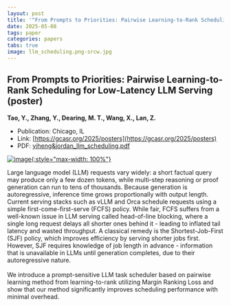 ```yaml
---
layout: post
title: '"From Prompts to Priorities: Pairwise Learning-to-Rank Scheduling for Low-Latency  LLM Serving (poster)"'
date: 2025-05-08
tags: paper
categories: papers
tabs: true
image: llm_scheduling.png-srcw.jpg
---
```


## From Prompts to Priorities: Pairwise Learning-to-Rank Scheduling for Low-Latency  LLM Serving (poster)
**Tao, Y., Zhang, Y., Dearing, M. T., Wang, X., Lan, Z.**
- Publication: Chicago, IL
- Link: [https://gcasr.org/2025/posters](https://gcasr.org/2025/posters)
- PDF: [yiheng&jordan_llm_scheduling.pdf](/documents/yiheng&jordan_llm_scheduling.pdf)


[![image](https://www.evl.uic.edu/output/originals/llm_scheduling.png-srcw.jpg){:style="max-width: 100%"}](https://www.evl.uic.edu/output/originals/llm_scheduling.png-srcw.jpg)

Large language model (LLM) requests vary widely: a short factual query may produce only a few dozen tokens, while multi-step reasoning or proof generation can run to tens of thousands. Because generation is autoregressive, inference time grows proportionally with output length. Current serving stacks such as vLLM and Orca schedule requests using a simple first-come-first-serve (FCFS) policy. While fair, FCFS suffers from a well-known issue in LLM serving called head-of-line blocking, where a single long request delays all shorter ones behind it - leading to inflated tail latency and wasted throughput. A classical remedy is the Shortest-Job-First (SJF) policy, which improves efficiency by serving shorter jobs first. However, SJF requires knowledge of job length in advance - information that is unavailable in LLMs until generation completes, due to their autoregressive nature.<br><br>
We introduce a prompt-sensitive LLM task scheduler based on pairwise learning method from learning-to-rank utilizing Margin Ranking Loss and show that our method significantly improves scheduling performance with minimal overhead.